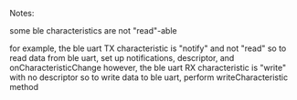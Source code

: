 Notes:

some ble characteristics are not "read"-able

for example, the ble uart TX characteristic is "notify" and not "read"
so to read data from ble uart, set up notifications, descriptor, and onCharacteristicChange
however, the ble uart RX characteristic is "write" with no descriptor
so to write data to ble uart, perform writeCharacteristic method

